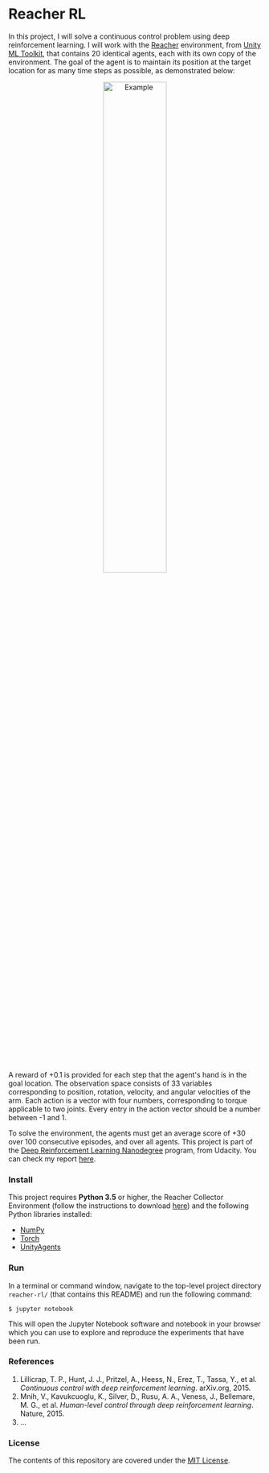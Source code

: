 Reacher RL
===========================


In this project, I will solve a continuous control problem using deep reinforcement learning. I will work with the [Reacher](https://github.com/Unity-Technologies/ml-agents/blob/master/docs/Learning-Environment-Examples.md#reacher) environment, from [Unity ML Toolkit](https://github.com/Unity-Technologies/ml-agents), that contains 20 identical agents, each with its own copy of the environment. The goal of the agent is to maintain its position at the target location for as many time steps as possible, as demonstrated below:

<p align="center"><img src="https://user-images.githubusercontent.com/10624937/43851024-320ba930-9aff-11e8-8493-ee547c6af349.gif" alt="Example" width="50%" style="middle"></p>

A reward of +0.1 is provided for each step that the agent's hand is in the goal location. The observation space consists of 33 variables corresponding to position, rotation, velocity, and angular velocities of the arm. Each action is a vector with four numbers, corresponding to torque applicable to two joints. Every entry in the action vector should be a number between -1 and 1.

To solve the environment, the agents must get an average score of +30 over 100 consecutive episodes, and over all agents. This project is part of the [Deep Reinforcement Learning Nanodegree](https://www.google.com/url?sa=t&rct=j&q=&esrc=s&source=web&cd=1&cad=rja&uact=8&ved=2ahUKEwigwuKwr4LdAhUMI5AKHTuBCz0QFjAAegQIDBAB&url=https%3A%2F%2Fwww.udacity.com%2Fcourse%2Fdeep-reinforcement-learning-nanodegree--nd893&usg=AOvVaw3OfEe4LlR9h_4vW3TZpE_o) program, from Udacity. You can check my report [here](reports/Report.pdf).


### Install
This project requires **Python 3.5** or higher, the Reacher Collector Environment (follow the instructions to download [here](INSTRUCTIONS.md)) and the following Python libraries installed:

- [NumPy](http://www.numpy.org/)
- [Torch](https://pytorch.org)
- [UnityAgents](https://github.com/Unity-Technologies/ml-agents)


### Run
In a terminal or command window, navigate to the top-level project directory `reacher-rl/` (that contains this README) and run the following command:

```shell
$ jupyter notebook
```

This will open the Jupyter Notebook software and notebook in your browser which you can use to explore and reproduce the experiments that have been run. 


### References
1. Lillicrap, T. P., Hunt, J. J., Pritzel, A., Heess, N., Erez, T., Tassa, Y., et al. *Continuous control with deep reinforcement learning*. arXiv.org, 2015.
2. Mnih, V., Kavukcuoglu, K., Silver, D., Rusu, A. A., Veness, J., Bellemare, M. G., et al. *Human-level control through deep reinforcement learning*. Nature, 2015.
3. ...


### License
The contents of this repository are covered under the [MIT License](LICENSE).
